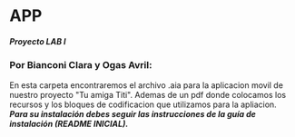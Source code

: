 # APP
##### Proyecto LAB I 
### Por Bianconi Clara y Ogas Avril:
En esta carpeta encontraremos el archivo .aia para la aplicacion movil de nuestro proyecto "Tu amiga Titi".
Ademas de un pdf donde colocamos los recursos y los bloques de codificacion que utilizamos para la apliacion.
***Para su instalación debes seguir las instrucciones de la guía de instalación (README INICIAL).***
